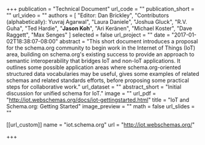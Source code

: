+++
publication = "Technical Document"
url_code = ""
publication_short = ""
url_video = ""
authors = [
   "Editor: Dan Brickley", "Contributors (alphabetically): Yuvraj Agarwal", "Laura Daniele", "Joshua Gluck", "R.V. Guha", "Ted Hardie", "**Jason Koh**", "Ari Keränen", "Michael Koster", "Dave Raggett", "Max Senges"
]
selected = false
url_project = ""
date = "2017-01-02T18:38:07-08:00"
abstract = "This short document introduces a proposal for the schema.org community to begin work in the Internet of Things (IoT) area, building on schema.org's existing success to provide an approach to semantic interoperability that bridges IoT and non-IoT applications. It outlines some possible application areas where schema.org-oriented structured data vocabularies may be useful, gives some examples of related schemas and related standards efforts, before proposing some practical steps for collaborative work."
url_dataset = ""
abstract_short = "Initial discussion for unified schema for IoT."
image = ""
url_pdf = "http://iot.webschemas.org/docs/iot-gettingstarted.html"
title = "IoT and Schema.org: Getting Started"
image_preview = ""
math = false
url_slides = ""

[[url_custom]]
name = "iot.schema.org"
url = "http://iot.webschemas.org/"

+++

